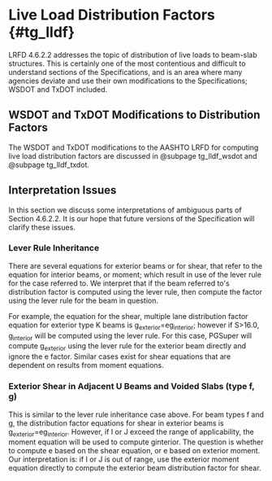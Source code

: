 Live Load Distribution Factors {#tg_lldf}
======================================

LRFD 4.6.2.2 addresses the topic of distribution of live loads to beam-slab structures. This is certainly one of the most contentious and difficult to understand sections of the Specifications, and is an area where many agencies deviate and use their own modifications to the Specifications; WSDOT and TxDOT included. 

WSDOT and TxDOT Modifications to Distribution Factors
------------------------------------------------------
The WSDOT and TxDOT modifications to the AASHTO LRFD for computing live load distribution factors are discussed in @subpage tg_lldf_wsdot and @subpage tg_lldf_txdot.

Interpretation Issues
---------------------
In this section we discuss some interpretations of ambiguous parts of Section 4.6.2.2. It is our hope that future versions of the Specification will clarify these issues.

### Lever Rule Inheritance ###
There are several equations for exterior beams or for shear, that refer to the equation for interior beams, or moment; which result in use of the lever rule for the case referred to. We interpret that if the beam referred to's distribution factor is computed using the lever rule, then compute the factor using the lever rule for the beam in question.

For example, the equation for the shear, multiple lane distribution factor equation for exterior type K beams is g<sub>exterior</sub>=eg<sub>interior</sub>; however if S>16.0,  g<sub>interior</sub> will be computed using the lever rule. For this case, PGSuper will compute g<sub>exterior</sub> using the lever rule for the exterior beam directly and ignore the e factor. Similar cases exist for shear equations that are dependent on results from moment equations.

### Exterior Shear in Adjacent U Beams and Voided Slabs (type f, g) ###
This is similar to the lever rule inheritance case above. For beam types f and g, the distribution factor equations for shear in exterior beams is g<sub>exterior</sub>=eg<sub>interior</sub>. However, if I or J exceed the range of applicability, the moment equation will be used to compute ginterior. The question is whether to compute e based on the shear equation, or e based on exterior moment. Our interpretation is: if I or J is out of range, use the exterior moment equation directly to compute the exterior beam distribution factor for shear.
